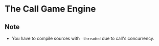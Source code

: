 The Call Game Engine
====================

Note
------
* You have to compile sources with `-threaded` due to call's concurrency.